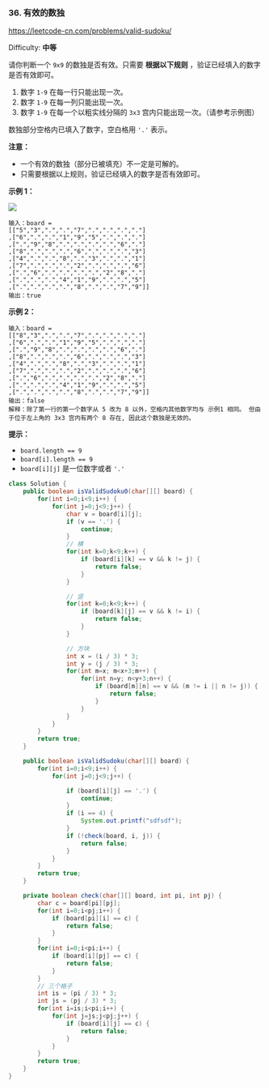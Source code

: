 ### 36. 有效的数独

https://leetcode-cn.com/problems/valid-sudoku/

Difficulty: **中等**


请你判断一个 `9x9` 的数独是否有效。只需要 **根据以下规则** ，验证已经填入的数字是否有效即可。

1.  数字 `1-9` 在每一行只能出现一次。
2.  数字 `1-9` 在每一列只能出现一次。
3.  数字 `1-9` 在每一个以粗实线分隔的 `3x3` 宫内只能出现一次。（请参考示例图）

数独部分空格内已填入了数字，空白格用 `'.'` 表示。

**注意：**

*   一个有效的数独（部分已被填充）不一定是可解的。
*   只需要根据以上规则，验证已经填入的数字是否有效即可。

**示例 1：**

![](https://assets.leetcode-cn.com/aliyun-lc-upload/uploads/2021/04/12/250px-sudoku-by-l2g-20050714svg.png)

```
输入：board = 
[["5","3",".",".","7",".",".",".","."]
,["6",".",".","1","9","5",".",".","."]
,[".","9","8",".",".",".",".","6","."]
,["8",".",".",".","6",".",".",".","3"]
,["4",".",".","8",".","3",".",".","1"]
,["7",".",".",".","2",".",".",".","6"]
,[".","6",".",".",".",".","2","8","."]
,[".",".",".","4","1","9",".",".","5"]
,[".",".",".",".","8",".",".","7","9"]]
输出：true
```

**示例 2：**

```
输入：board = 
[["8","3",".",".","7",".",".",".","."]
,["6",".",".","1","9","5",".",".","."]
,[".","9","8",".",".",".",".","6","."]
,["8",".",".",".","6",".",".",".","3"]
,["4",".",".","8",".","3",".",".","1"]
,["7",".",".",".","2",".",".",".","6"]
,[".","6",".",".",".",".","2","8","."]
,[".",".",".","4","1","9",".",".","5"]
,[".",".",".",".","8",".",".","7","9"]]
输出：false
解释：除了第一行的第一个数字从 5 改为 8 以外，空格内其他数字均与 示例1 相同。 但由于位于左上角的 3x3 宫内有两个 8 存在, 因此这个数独是无效的。
```

**提示：**

*   `board.length == 9`
*   `board[i].length == 9`
*   `board[i][j]` 是一位数字或者 `'.'`


```java
class Solution {
    public boolean isValidSudoku0(char[][] board) {
        for(int i=0;i<9;i++) {
            for(int j=0;j<9;j++) {
                char v = board[i][j];
                if (v == '.') {
                    continue;
                }
                // 横
                for(int k=0;k<9;k++) {
                    if (board[i][k] == v && k != j) {
                        return false;
                    }
                }

                // 竖
                for(int k=0;k<9;k++) {
                    if (board[k][j] == v && k != i) {
                        return false;
                    }
                }

                // 方块
                int x = (i / 3) * 3;
                int y = (j / 3) * 3;
                for(int m=x; m<x+3;m++) {
                    for(int n=y; n<y+3;n++) {
                        if (board[m][n] == v && (m != i || n != j)) {
                            return false;
                        }
                    }
                }
            }
        }
        return true;
    }

    public boolean isValidSudoku(char[][] board) {
        for(int i=0;i<9;i++) {
            for(int j=0;j<9;j++) {

                if (board[i][j] == '.') {
                    continue;
                }
                if (i == 4) {
                    System.out.printf("sdfsdf");
                }
                if (!check(board, i, j)) {
                    return false;
                }
            }
        }
        return true;
    }

    private boolean check(char[][] board, int pi, int pj) {
        char c = board[pi][pj];
        for(int i=0;i<pj;i++) {
            if (board[pi][i] == c) {
                return false;
            }
        }
        for(int i=0;i<pi;i++) {
            if (board[i][pj] == c) {
                return false;
            }
        }
        // 三个格子
        int is = (pi / 3) * 3;
        int js = (pj / 3) * 3;
        for(int i=is;i<pi;i++) {
            for(int j=js;j<pj;j++) {
                if (board[i][j] == c) {
                    return false;
                }
            }
        }
        return true;
    }
}
```